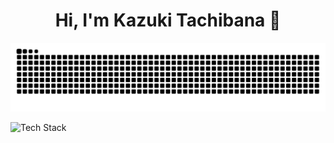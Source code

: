 <h1 align="center">Hi, I'm Kazuki Tachibana 👋</h1>

<picture>
  <source media="(prefers-color-scheme: dark)" srcset="https://raw.githubusercontent.com/kazkt01/kazkt01/output/github-contribution-grid-snake-dark.svg">
  <source media="(prefers-color-scheme: light)" srcset="https://raw.githubusercontent.com/kazkt01/kazkt01/output/github-contribution-grid-snake.svg">
  <img alt="github contribution grid snake animation" src="https://raw.githubusercontent.com/kazkt01/kazkt01/output/github-contribution-grid-snake.svg">
</picture>

![Tech Stack](https://skillicons.dev/icons?i=js,typescript,react,next,nodejs,python,docker,astro,threejs,tailwind,php,fastapi,github,bitbucket,aws,supabase,firebase,mysql,bash,linux,cpp,unrealengine,blender,jquery,ubuntu,raspberrypi)

<div>
<!-- ![Kazuki's GitHub stats](https://github-readme-stats.vercel.app/api?username=kazkt01&show_icons=true&theme=transparent) -->
  
</div>





